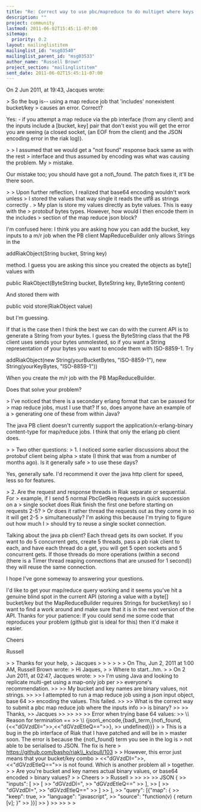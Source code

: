 ```yaml
---
title: "Re: Correct way to use pbc/mapreduce to do multiget where keys and	bucket names are binary values?"
description: ""
project: community
lastmod: 2011-06-02T15:45:11-07:00
sitemap:
  priority: 0.2
layout: mailinglistitem
mailinglist_id: "msg03540"
mailinglist_parent_id: "msg03533"
author_name: "Russell Brown"
project_section: "mailinglistitem"
sent_date: 2011-06-02T15:45:11-07:00
---
```


On 2 Jun 2011, at 19:43, Jacques wrote:

&gt; So the bug is-- using a map reduce job that 'includes' nonexistent bucket/key 
&gt; causes an error. Correct?

Yes: - if you attempt a map reduce via the pb interface (from any client) and 
the inputs include a [bucket, key] pair that don't exist you will get the error 
you are seeing (a closed socket, (an EOF from the client) and the JSON encoding 
error in the riak log)).

&gt; 
&gt; I assumed that we would get a "not found" response back same as with the rest 
&gt; interface and thus assumed by encoding was what was causing the problem. My 
&gt; mistake.

Our mistake too; you should have got a not\\_found. The patch fixes it, it'll be 
there soon.

&gt; 
&gt; Upon further reflection, I realized that base64 encoding wouldn't work unless 
&gt; I stored the values that way single it reads the utf8 as strings correctly . 
&gt; My plan is store my values directly as byte values. This is easy with the 
&gt; protobuf bytes types. However, how would I then encode them in the includes 
&gt; section of the map reduce json block? 

I'm confused here: I think you are asking how you can add the bucket, key 
inputs to a m/r job when the PB client MapReduceBuilder only allows Strings in 
the 

 addRiakObject(String bucket, String key)

method. I guess you are asking this since you created the objects as byte[] 
values with 

 public RiakObject(ByteString bucket, ByteString key, ByteString 
content) 

And stored them with 

 public void store(RiakObject value)

but I'm guessing. 

If that is the case then I think the best we can do with the current API is to 
generate a String from your bytes. I guess the ByteString class that the PB 
client uses sends your bytes unmolested, so if you want a String representation 
of your bytes you want to encode them with ISO-8859-1. Try

 addRiakObject(new String(yourBucketBytes, "ISO-8859-1"), new 
String(yourKeyBytes, "ISO-8859-1"))

When you create the m/r job with the PB MapReduceBuilder. 

Does that solve your problem?

&gt; I've noticed that there is a secondary erlang format that can be passed for 
&gt; map reduce jobs, must I use that? If so, does anyone have an example of a 
&gt; generating one of these from within Java?

The java PB client doesn't currently support the application/x-erlang-binary 
content-type for map/reduce jobs. I think that only the erlang pb client does.

&gt; 
&gt; Two other questions:
&gt; 1. I noticed some earlier discussions about the protobuf client being alpha 
&gt; state (I think that was from a number of months ago). Is it generally safe 
&gt; to use these days?

Yes, generally safe. I'd recommend it over the java http client for speed, less 
so for features.

&gt; 2. Are the request and response threads in Riak separate or sequential. For 
&gt; example, if I send 5 normal PbcGetReq requests in quick succession on a 
&gt; single socket does Riak finish the first one before starting on requests 2-5? 
&gt; Or does it rather thread the requests out as they come in so it will get 2-5 
&gt; simultaneously? I'm asking this because I'm trying to figure out how much I 
&gt; should try to reuse a single socket connection.

Talking about the java pb client? Each thread gets its own socket. If you want 
to do 5 concurrent gets, create 5 threads, pass a pb riak client to each, and 
have each thread do a get, you will get 5 open sockets and 5 concurrent gets. 
If those threads do more operations (within a second (there is a Timer thread 
reaping connections that are unused for 1 second)) they will reuse the same 
connection.

I hope I've gone someway to answering your questions.

I'd like to get your map/reduce query working and it seems you've hit a genuine 
blind spot in the current API (storing a value with a byte[] bucket/key but 
the MapReduceBuilder requires Strings for bucket/key) so I want to find a work 
around and make sure that it is in the next version of the API. Thanks for your 
patience: If you could send me some code that reproduces your problem (github 
gist is ideal for this) then it'd make it easier.

Cheers

Russell

&gt; 
&gt; Thanks for your help,
&gt; Jacques
&gt; 
&gt; 
&gt; 
&gt; 
&gt; 
&gt; On Thu, Jun 2, 2011 at 1:00 AM, Russell Brown  wrote:
&gt; Hi Jaques,
&gt; 
&gt; Where to start...hm.
&gt; 
&gt; On 2 Jun 2011, at 02:47, Jacques wrote:
&gt; 
&gt;&gt; I'm using Java and looking to replicate multi-get using a map-only job per 
&gt;&gt; everyone's recommendation.
&gt;&gt; 
&gt;&gt; My bucket and key names are binary values, not strings.
&gt;&gt; 
&gt;&gt; I attempted to run a map reduce job using a json input object, base 64 
&gt;&gt; encoding the values. This failed.
&gt;&gt; 
&gt;&gt; What is the correct way to submit a pbc map reduce job where the inputs info 
&gt;&gt; is binary? 
&gt;&gt; 
&gt;&gt; Thanks,
&gt;&gt; Jacques
&gt;&gt; 
&gt;&gt; 
&gt;&gt; 
&gt;&gt; Error when trying base 64 values:
&gt;&gt; \\*\\* Reason for termination ==
&gt;&gt; \\*\\* {json\\_encode,{bad\\_term,{not\\_found,{&lt;&lt;"dGVzdDI="&gt;&gt;,&lt;&lt;"dGVzdEtleQ=="&gt;&gt;}, 
&gt;&gt; undefined}}}
&gt; 
&gt; This is a bug in the pb interface of Riak that I have patched and will be in 
&gt; master soon. The error is because the {not\\_found} term you see in the log is 
&gt; not able to be serialised to JSON. The fix is here 
&gt; https://github.com/basho/riak\\_kv/pull/103
&gt; 
&gt; However, this error just means that your bucket/key combo 
&gt; &lt;&lt;"dGVzdDI="&gt;&gt;,&lt;&lt;"dGVzdEtleQ=="&gt;&gt; is not found. Which is another problem all 
&gt; together.
&gt; 
&gt; Are you're bucket and key names actual binary values, or base64 encoded 
&gt; binary values?
&gt; 
&gt; Cheers
&gt; 
&gt; Russell
&gt; 
&gt;&gt; 
&gt;&gt; 
&gt;&gt; JSON {
&gt;&gt; "inputs": [
&gt;&gt; [
&gt;&gt; "dGVzdDI=",
&gt;&gt; "dGVzdEtleQ=="
&gt;&gt; ],
&gt;&gt; [
&gt;&gt; "dGVzdDI=",
&gt;&gt; "dGVzdEtleQ=="
&gt;&gt; ]
&gt;&gt; ],
&gt;&gt; "query": [{"map": {
&gt;&gt; "keep": true,
&gt;&gt; "language": "javascript",
&gt;&gt; "source": "function(v) { return [v]; }"
&gt;&gt; }}]
&gt;&gt; }
&gt;&gt; 
&gt;&gt; 
&gt; 
&gt; 

